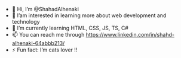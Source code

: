 - 👋 Hi, I’m @ShahadAlhenaki
- 👀 I’am interested in learning more about web development and technology
- 🌱 I’m currently learning HTML, CSS, JS, TS, C# 
- 📫 You can reach me through https://www.linkedin.com/in/shahd-alhenaki-64abbb213/
- ⚡ Fun fact: I’m cats lover !!
<!---
ShahadAlhenaki/ShahadAlhenaki is a ✨ special ✨ repository because its `README.md` (this file) appears on your GitHub profile.
You can click the Preview link to take a look at your changes.
--->
